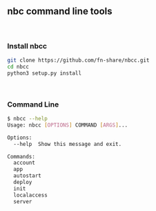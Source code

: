 nbc command line tools
----------------------

&nbsp;

### Install nbcc

``` bash
git clone https://github.com/fn-share/nbcc.git
cd nbcc
python3 setup.py install
```

&nbsp;

### Command Line

``` bash
$ nbcc --help
Usage: nbcc [OPTIONS] COMMAND [ARGS]...

Options:
  --help  Show this message and exit.

Commands:
  account
  app
  autostart
  deploy
  init
  localaccess
  server
```

&nbsp;
